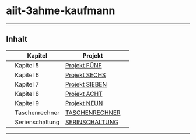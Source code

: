 # aiit-3ahme-kaufmann

----------------------------------

## Inhalt

| | Kapitel | Projekt | |
| -- | ------- | ---- | -- |
| | Kapitel 5 | [Projekt FÜNF](https://github.com/kaugem17/aiit-3ahme-kaufmann/tree/master/Kaufmann_Corona/src/kapitel5) |
| | Kapitel 6 | [Projekt SECHS](https://github.com/kaugem17/aiit-3ahme-kaufmann/tree/master/Kaufmann_Corona/src/kapitel6) |
| | Kapitel 7 | [Projekt SIEBEN](https://github.com/kaugem17/aiit-3ahme-kaufmann/tree/master/Kaufmann_Corona/src/kapitel7) |
| | Kapitel 8 | [Projekt ACHT](https://github.com/kaugem17/aiit-3ahme-kaufmann/tree/master/Kaufmann_Corona/src/kapitel8) |
| | Kapitel 9 | [Projekt NEUN](https://github.com/kaugem17/aiit-3ahme-kaufmann/tree/master/Kaufmann_Corona/src/kapitel9) |
| | Taschenrechner | [TASCHENRECHNER](https://github.com/kaugem17/aiit-3ahme-kaufmann/tree/master/Kaufmann_Corona/src/ue01_taschenrechner) |
| | Serienschaltung | [SERINSCHALTUNG](https://github.com/kaugem17/aiit-3ahme-kaufmann/tree/master/Kaufmann_Corona/src/ue02_serienschaltung) |

----------------------------------
